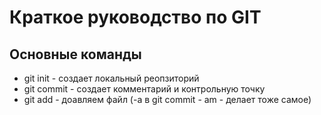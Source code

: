 # Краткое руководство по GIT
## Основные команды
* git init - создает локальный реопзиторий
* git commit - создает комментарий и контрольную точку
* git add - доавляем файл (-а в git commit - am - делает тоже самое)